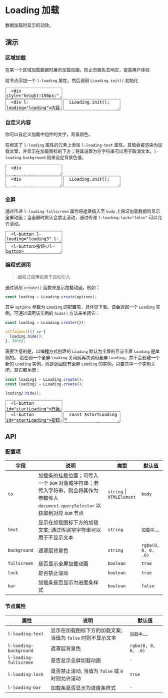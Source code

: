 # Loading 加载

数据加载时显示的动效。

## 演示

<script setup>
  import { onMounted, nextTick, onUnmounted } from 'vue';
  import Loading from '../../src/components/loading';
  import { on, off, $one } from 'ph-utils/dom';

  function handleLoading() {
    Loading.init('loading3');
    setTimeout(() => {
      Loading.close('loading3');
    }, 3000);
  }

  function handleStartLoading() {
    const loading = Loading.create();

    setTimeout(() => {
      loading.hide();
    }, 3000)
  }

  onMounted(() => {
    nextTick(() => {
      if (!import.meta.env.SSR) {
        Loading.init('loading1');
        Loading.init('loading2');
        on($one('[l-loading="loading3"]'), 'click', handleLoading);
        on($one('#startLoading'), 'click', handleStartLoading);
      }
    })
  });

  onUnmounted(() => {
    off($one('[l-loading="loading3"]'), 'click', handleLoading);
    off($one('#startLoading'), 'click', handleStartLoading);
  });
</script>

### 区域加载

在某一个区域加载数据时展示加载动画，防止页面失去响应，提高用户体验

给节点添加一个 `l-loading` 属性，然后调用 `LLoading.init()` 初始化

<ClientOnly>
<l-code-preview>
<textarea lang="html">
  <div style="height:150px;" l-loading="loading1">内容加载区域</div>
</textarea>
<div class="source">
<textarea lang="html">
  <div l-loading="loading">内容加载区域</div>
</textarea>
<textarea source="js">
  LLoading.init();
</textarea>
</div>
</l-code-preview>
</ClientOnly>

### 自定义内容

你可以自定义加载中组件的文字，背景颜色。

在绑定了 `l-loading` 属性的元素上添加 `l-loading-text` 属性，其值会被渲染为加载文案，并显示在加载图标的下方；将其设置为空字符串可以用于取消文本。`l-loading-background` 用来设定背景色值。

<ClientOnly>
<l-code-preview>
<textarea lang="html">
  <div 
    style="height:150px;" 
    l-loading="loading2" 
    l-loading-text="loading……"
    l-loading-background="rgba(255, 255, 255, .9)"
  >
    内容加载区域
  </div>
</textarea>
<div class="source">
<textarea lang="html">
  <div 
    style="height:150px;" 
    l-loading="loading" 
    l-loading-text="loading……"
    l-loading-background="rgba(255, 255, 255, .9)"
  >
    内容加载区域
  </div>
</textarea>
<textarea source="js">
  LLoading.init();
</textarea>
</div>
</l-code-preview>
</ClientOnly>

### 全屏

通过传递 `l-loading-fullscreen` 属性将遮罩插入至 `body` 上保证加载数据時显示全屏动画；当全屏时默认会禁止滚动，通过传递 `l-loading-lock="false"` 可以允许滚动。

<ClientOnly>
<l-code-preview>
<textarea lang="html">
  <l-button l-loading="loading3" l-loading-fullscreen>加载</l-button>
</textarea>
<div class="source">
<textarea lang="html">
  <l-button>按钮</l-button>
</textarea>
</div>
</l-code-preview>
</ClientOnly>

### 编程式调用

> 编程式调用依赖于自动引入

通过调用 `create()` 函数来显示加载动画，例如：

```js
const loading = LLoading.create(options);
```

其中 `options` 参数为 `Loading` 的配置项，具体见下表。该会返回一个 `Loading` 实例，可通过调用该实例的 `hide()` 方法来关闭它：

```js
const loading = LLoading.create({});

setTimeout(() => {
  loading.hide();
}, 3000);
```

需要注意的是，以编程方式创建的 `Loading` 默认为全屏的且该全屏 `Loading` 是单例的。 若在前一个全屏 `Loading` 关闭前再次调用全屏 `Loading`，并不会创建一个新的 `Loading` 实例，而是返回现有全屏 `Loading` 的实例，只要其中一个实例关闭，其它都关闭：

```js
const loading1 = LLoading.create();
const loading2 = LLoading.create();

loading2.hide();
```

<ClientOnly>
<l-code-preview>
<textarea lang="html">
  <l-button id="startLoading">开始</l-button>
</textarea>
<div class="source">
<textarea lang="html">
  <l-button id="startLoading">按钮</l-button>
</textarea>
<textarea lang="js">
  const $startLoading = document.getElementById('startLoading');
  $startLoading.addEventListener('click', () => {
    const loading = LLoading.create();
    setTimeout(() => {
      loading.hide();
    }, 3000);
  });
</textarea>
</div>
</l-code-preview>
</ClientOnly>

## API

### 配置项

<!-- prettier-ignore -->
| 字段 | 说明 | 类型 | 默认值 |
| --- | --- | --- | --- |
| `to` | 加载条的挂载位置；可传入一个 `DOM` 对象或字符串；若传入字符串，则会将其作为参数传入 `document.querySelector` 以获取到对应 `DOM` 节点 | `string` \| `HTMLElement` | `body` |
| `text` | 显示在加载图标下方的加载文案; 通过传递空字符串可以用于不显示文本 | `string` | `加载中……` |
| `background` | 遮罩层背景色 | `string` | `rgba(0, 0, 0, .6)` |
| `fullscreen` | 是否显示全屏加载动画 | `boolean` | `true` |
| `lock` | 是否禁止滚动 | `boolean` | `true` |
| `bar` | 加载条是否显示为进度条样式 | `boolean` | `false` |

### 节点属性

<!-- prettier-ignore -->
| 属性 | 说明 | 默认值 |
| --- | --- | --- |
| `l-loading-text` | 显示在加载图标下方的加载文案; 当值为 `false` 时则不显示文本 | `加载中……` |
| `l-loading-background` | 遮罩层背景色 | `rgba(0, 0, 0, .6)` |
| `l-loading-fullscreen` | 是否显示全屏加载动画 | `-` |
| `l-loading-lock` | 是否禁止滚动, 当值为 `false` 或 `0` 时则允许滚动 | `true` |
| `l-loading-bar` | 加载条是否显示为进度条样式 | `-` |
